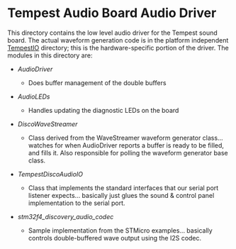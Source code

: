 # Tempest Audio Board Audio Driver

This directory contains the low level audio driver for the Tempest sound board.  The actual
waveform generation code is in the platform independent [TempestIO](https://github.com/notjulie/Tempest/tree/master/TempestIO) directory; this is the
hardware-specific portion of the driver.  The modules in this directory are:

* *AudioDriver*
    * Does buffer management of the double buffers

* *AudioLEDs*
   * Handles updating the diagnostic LEDs on the board
    
* *DiscoWaveStreamer*
   * Class derived from the WaveStreamer waveform generator class... watches for when AudioDriver
     reports a buffer is ready to be filled, and fills it.  Also responsible for polling the
     waveform generator base class.

* *TempestDiscoAudioIO*
   * Class that implements the standard interfaces that our serial port listener expects...
     basically just glues the sound & control panel implementation to the serial port.

* *stm32f4_discovery_audio_codec*
   * Sample implementation from the STMicro examples... basically controls double-buffered
     wave output using the I2S codec.
    
